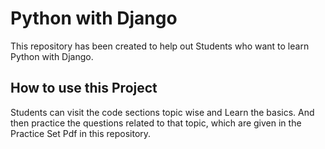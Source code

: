 # Python with Django 


This repository has been created to help out 
Students who want to learn Python with Django.

## How to use this Project

Students can visit the code sections topic wise and 
Learn the basics. 
And then practice the questions related to that topic, which are given in
the Practice Set Pdf in this repository. 


